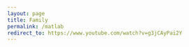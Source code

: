 ```yaml
---
layout: page
title: Family
permalink: /matlab
redirect_to: https://www.youtube.com/watch?v=g3jCAyPai2Y
---
```

